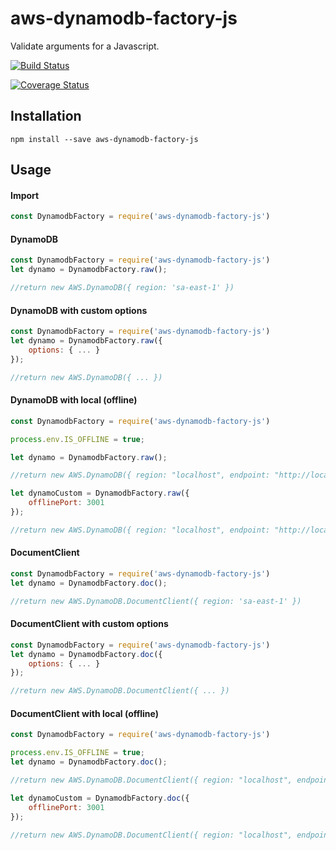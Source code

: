 # aws-dynamodb-factory-js

Validate arguments for a Javascript.

[![Build Status](https://travis-ci.org/Adapcon/aws-dynamodb-factory-js.svg?branch=master)](https://travis-ci.org/Adapcon/aws-dynamodb-factory-js)

[![Coverage Status](https://coveralls.io/repos/github/Adapcon/aws-dynamodb-factory-js/badge.svg?branch=master)](https://coveralls.io/github/Adapcon/aws-dynamodb-factory-js?branch=master)

## Installation

```
npm install --save aws-dynamodb-factory-js
```

## Usage

#### Import

```js
const DynamodbFactory = require('aws-dynamodb-factory-js')
```

#### DynamoDB

```js
const DynamodbFactory = require('aws-dynamodb-factory-js')
let dynamo = DynamodbFactory.raw();

//return new AWS.DynamoDB({ region: 'sa-east-1' })
```

#### DynamoDB with custom options

```js
const DynamodbFactory = require('aws-dynamodb-factory-js')
let dynamo = DynamodbFactory.raw({
    options: { ... }
});

//return new AWS.DynamoDB({ ... })
```

#### DynamoDB with local (offline)

```js
const DynamodbFactory = require('aws-dynamodb-factory-js')

process.env.IS_OFFLINE = true;

let dynamo = DynamodbFactory.raw();

//return new AWS.DynamoDB({ region: "localhost", endpoint: "http://localhost:8000" })

let dynamoCustom = DynamodbFactory.raw({
    offlinePort: 3001
});

//return new AWS.DynamoDB({ region: "localhost", endpoint: "http://localhost:3001" })
```

#### DocumentClient

```js
const DynamodbFactory = require('aws-dynamodb-factory-js')
let dynamo = DynamodbFactory.doc();

//return new AWS.DynamoDB.DocumentClient({ region: 'sa-east-1' })
```

#### DocumentClient with custom options

```js
const DynamodbFactory = require('aws-dynamodb-factory-js')
let dynamo = DynamodbFactory.doc({
    options: { ... }
});

//return new AWS.DynamoDB.DocumentClient({ ... })
```

#### DocumentClient with local (offline)

```js
const DynamodbFactory = require('aws-dynamodb-factory-js')

process.env.IS_OFFLINE = true;
let dynamo = DynamodbFactory.doc();

//return new AWS.DynamoDB.DocumentClient({ region: "localhost", endpoint: "http://localhost:8000" })

let dynamoCustom = DynamodbFactory.doc({
    offlinePort: 3001
});

//return new AWS.DynamoDB.DocumentClient({ region: "localhost", endpoint: "http://localhost:3001" })
```


